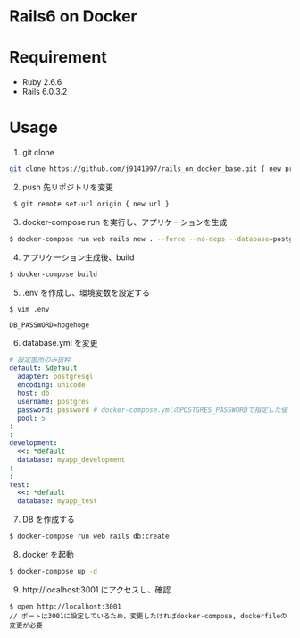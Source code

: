 # Rails6 on Docker

# Requirement

- Ruby 2.6.6
- Rails 6.0.3.2

# Usage

1. git clone

```bash
git clone https://github.com/j9141997/rails_on_docker_base.git { new project name }
```

2. push 先リポジトリを変更

```bash
 $ git remote set-url origin { new url }
```

3. docker-compose run を実行し、アプリケーションを生成

```bash
$ docker-compose run web rails new . --force --no-deps --database=postgresql
```

4. アプリケーション生成後、build

```bash
$ docker-compose build
```

5. .env を作成し、環境変数を設定する

```bash
$ vim .env
```

```
DB_PASSWORD=hogehoge
```

6. database.yml を変更

```yml
# 設定箇所のみ抜粋
default: &default
  adapter: postgresql
  encoding: unicode
  host: db
  username: postgres
  password: password # docker-compose.ymlのPOSTGRES_PASSWORDで指定した値
  pool: 5
:
:
development:
  <<: *default
  database: myapp_development
:
:
test:
  <<: *default
  database: myapp_test
```

7. DB を作成する

```bash
$ docker-compose run web rails db:create
```

8. docker を起動

```bash
$ docker-compose up -d
```

9. http://localhost:3001 にアクセスし、確認

```
$ open http://localhost:3001
// ポートは3001に設定しているため、変更したければdocker-compose, dockerfileの変更が必要
```

